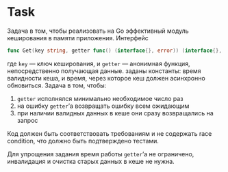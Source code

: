 # Task

Задача в том, чтобы реализовать на Go эффективный модуль кеширования в памяти приложения. Интерфейс 
```go
func Get(key string, getter func() (interface{}, error)) (interface{}, error)
```
 
где `key` — ключ кеширования, и `getter` — анонимная функция, непосредственно получающая данные. 
заданы константы: время валидности кеша, и время, через которое кеш должен асинхронно обновиться. 
Задача в том, чтобы: 
1. `getter` исполнялся минимально необходимое число раз
2. на ошибку `getter`’а возвращать ошибку всем ожидающим
3. при наличии валидных данных в кеше они сразу возвращались на запрос

Код должен быть соответствовать требованиям и не содержать race condition, что должно быть подтверждено тестами. 

Для упрощения задания время работы `getter`’а не ограничено, инвалидация и очистка старых данных в кеше не нужна.